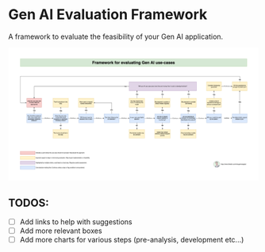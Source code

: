 # Gen AI Evaluation Framework

A framework to evaluate the feasibility of your Gen AI application.

![gen-ai-evaluation-framework-v1.png](gen-ai-evaluation-framework-v1.png)

## TODOS:

- [ ] Add links to help with suggestions
- [ ] Add more relevant boxes
- [ ] Add more charts for various steps (pre-analysis, development etc...)